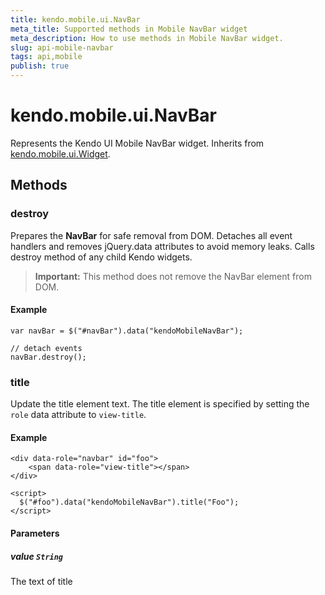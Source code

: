 ```yaml
---
title: kendo.mobile.ui.NavBar
meta_title: Supported methods in Mobile NavBar widget
meta_description: How to use methods in Mobile NavBar widget.
slug: api-mobile-navbar
tags: api,mobile
publish: true
---
```


# kendo.mobile.ui.NavBar

Represents the Kendo UI Mobile NavBar widget. Inherits from [kendo.mobile.ui.Widget](/api/framework/mobilewidget).

## Methods

### destroy
Prepares the **NavBar** for safe removal from DOM. Detaches all event handlers and removes jQuery.data attributes to avoid memory leaks. Calls destroy method of any child Kendo widgets.

> **Important:** This method does not remove the NavBar element from DOM.

#### Example

    var navBar = $("#navBar").data("kendoMobileNavBar");

    // detach events
    navBar.destroy();

### title

Update the title element text. The title element is specified by setting the `role` data attribute to `view-title`.

#### Example

    <div data-role="navbar" id="foo">
        <span data-role="view-title"></span>
    </div>

    <script>
      $("#foo").data("kendoMobileNavBar").title("Foo");
    </script>

#### Parameters

##### value `String`

The text of title
